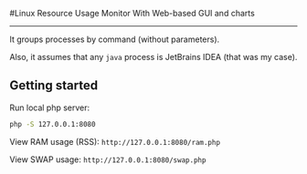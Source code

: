 #Linux Resource Usage Monitor
With Web-based GUI and charts

---

It groups processes by command (without parameters).

Also, it assumes that any `java` process is JetBrains IDEA (that was my case).

## Getting started
Run local php server: 
```bash
php -S 127.0.0.1:8080
```

View RAM usage (RSS): `http://127.0.0.1:8080/ram.php`

View SWAP usage: `http://127.0.0.1:8080/swap.php`
